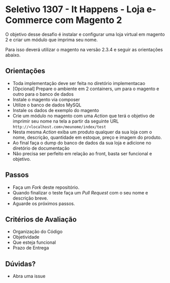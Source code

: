 # Seletivo 1307 - It Happens - Loja e-Commerce com Magento 2

O objetivo desse desafio é instalar e configurar uma loja virtual em magento 2 e criar um módulo que imprima seu nome.

Para isso deverá utilizar o magento na versão 2.3.4 e seguir as orientações abaixo.

## Orientações
* Toda implementação deve ser feita no diretório implementacao
* [Opcional] Prepare o ambiente em 2 containers, um para o magento e outro para o banco de dados
* Instale o magento via composer
* Utilize o banco de dados MySQL
* Instale os dados de exemplo do magento
* Crie um módulo no magento com uma _Action_ que terá o objetivo de imprimir seu nome na tela a partir da seguinte URL ```http://<localhost.com>/meunome/index/test```
* Nesta mesma _Action_ exiba um produto qualquer da sua loja com o nome, descrição, quantidade em estoque, preço e imagem do produto. 
* Ao final faça o dump do banco de dados da sua loja e adicione no diretório de documentação
* Não precisa ser perfeito em relação ao front, basta ser funcional e objetivo.

## Passos

* Faça um _Fork_ deste repositório.
* Quando finalizar o teste faça um _Pull Request_ com o seu nome e descrição breve.
* Aguarde os próximos passos.

## Critérios de Avaliação
* Organização do Código
* Objetividade
* Que esteja funcional
* Prazo de Entrega

## Dúvidas?
* Abra uma issue